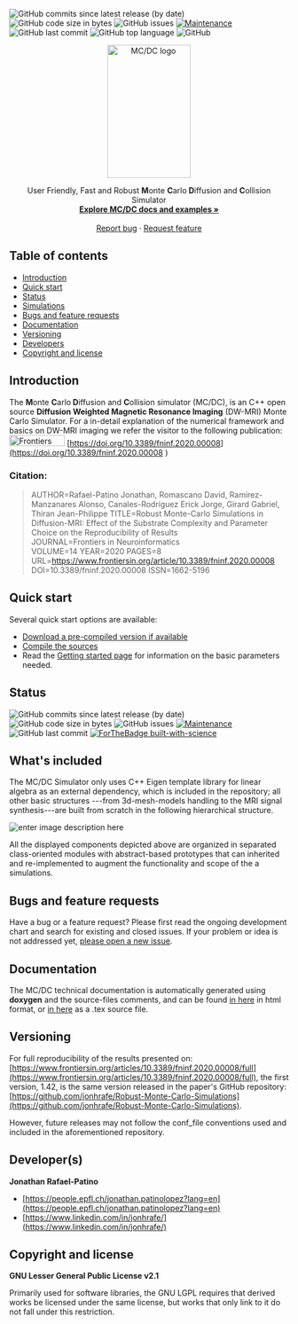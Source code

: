 ![GitHub commits since latest release (by date)](https://img.shields.io/github/commits-since/jonhrafe/MCDC_Simulator_public/1.42)
![GitHub code size in bytes](https://img.shields.io/github/languages/code-size/jonhrafe/MCDC_Simulator_public)
![GitHub issues](https://img.shields.io/github/issues/jonhrafe/MCDC_Simulator_public)
[![Maintenance](https://img.shields.io/badge/Maintained%3F-yes-green.svg)](https://github.com/jonhrafe/MCDC_Simulator_public/graphs/commit-activity)
![GitHub last commit](https://img.shields.io/github/last-commit/jonhrafe/MCDC_Simulator_public)
![GitHub top language](https://img.shields.io/github/languages/top/jonhrafe/MCDC_Simulator_public)
![GitHub](https://img.shields.io/github/license/jonhrafe/MCDC_Simulator_public)

<p align="center">
  <a href="https://www.frontiersin.org/articles/10.3389/fninf.2020.00008/">
    <img src="https://user-images.githubusercontent.com/4105920/68854670-d2f40280-06dc-11ea-8b45-9253fb6eec41.png" alt="MC/DC logo" width="150" height="240">
  </a>
</p>
<p align="center">
  User Friendly, Fast and Robust <strong>M</strong>onte <strong>C</strong>arlo<strong> D</strong>iffusion and <strong>C</strong>ollision Simulator
  <br>
  <a href="https://github.com/jonhrafe/MCDC_Simulator_public/tree/master/doc"><strong>Explore MC/DC docs and examples »</strong></a>
  <br>
  <br>
  <a href="https://github.com/jonhrafe/MCDC_Simulator_public/issues">Report bug</a>
  ·
  <a href="https://github.com/jonhrafe/MCDC_Simulator_public/projects/1">Request feature</a>
</p>


## Table of contents
- [Introduction](#introduction)
- [Quick start](#quick-start)
- [Status](#status)
- [Simulations](#whats-included)
- [Bugs and feature requests](#bugs-and-feature-requests)
- [Documentation](#documentation)
- [Versioning](#versioning)
- [Developers](#developers)
- [Copyright and license](#copyright-and-license)

## Introduction
The <strong>M</strong>onte <strong>C</strong>arlo<strong> D</strong>iffusion and <strong>C</strong>ollision simulator (MC/DC), is an C++ open source **Diffusion Weighted Magnetic Resonance Imaging** (DW-MRI) Monte Carlo Simulator. For a in-detail explanation of the numerical framework and basics on DW-MRI imaging we refer the visitor to the following publication:  <img src="https://www.frontiersin.org/Areas/Home/Content/Images/logo-home.svg" alt="Frontiers" width="100" height="20"></a>  [https://doi.org/10.3389/fninf.2020.00008](https://doi.org/10.3389/fninf.2020.00008 ) 

### Citation: 

> AUTHOR=Rafael-Patino Jonathan, Romascano David, Ramirez-Manzanares
> Alonso, Canales-Rodríguez Erick Jorge, Girard Gabriel, Thiran
> Jean-Philippe 
> TITLE=Robust Monte-Carlo Simulations in Diffusion-MRI:
> Effect of the Substrate Complexity and Parameter Choice on the
> Reproducibility of Results   
> JOURNAL=Frontiers in Neuroinformatics    
> VOLUME=14       YEAR=2020 PAGES=8   
> URL=https://www.frontiersin.org/article/10.3389/fninf.2020.00008     
> DOI=10.3389/fninf.2020.00008     ISSN=1662-5196


## Quick start
Several quick start options are available:

 - [Download a pre-compiled version if available](https://github.com/jonhrafe/Robust-Monte-Carlo-Simulations/releases)
 - [Compile the sources](https://github.com/jonhrafe/MCDC_Simulator_public/blob/master/compile.sh)
 - Read the [Getting started page](https://github.com/jonhrafe/MCDC_Simulator_public/tree/master/doc) for information on the basic parameters needed.

## Status
![GitHub commits since latest release (by date)](https://img.shields.io/github/commits-since/jonhrafe/MCDC_Simulator_public/1.42)
![GitHub code size in bytes](https://img.shields.io/github/languages/code-size/jonhrafe/MCDC_Simulator_public)
![GitHub issues](https://img.shields.io/github/issues/jonhrafe/MCDC_Simulator_public)
[![Maintenance](https://img.shields.io/badge/Maintained%3F-yes-green.svg)](https://github.com/jonhrafe/MCDC_Simulator_public/graphs/commit-activity)
![GitHub last commit](https://img.shields.io/github/last-commit/jonhrafe/MCDC_Simulator_public)
[![ForTheBadge built-with-science](http://ForTheBadge.com/images/badges/built-with-science.svg)](https://www.frontiersin.org/articles/10.3389/fninf.2020.00008/full)

## What's included

The MC/DC Simulator only uses C++ Eigen template library for linear algebra as an external dependency, which is included in the repository; all other basic structures ---from 3d-mesh-models handling to the MRI signal synthesis---are built from scratch in the following hierarchical structure.  

![enter image description here](https://user-images.githubusercontent.com/4105920/68950663-e9718b00-07bc-11ea-8b27-db16733c103c.png)

All the displayed components depicted above are organized in separated class-oriented modules with abstract-based prototypes that can inherited and  re-implemented to augment the functionality and scope of the a simulations. 

## Bugs and feature requests

Have a bug or a feature request? Please first read the ongoing development chart and search for existing and closed issues. If your problem or idea is not addressed yet, [please open a new issue](https://github.com/jonhrafe/MCDC_Simulator_public/issues).

## Documentation

The MC/DC technical documentation is automatically generated using **doxygen** and the source-files comments, and can be found [in here](https://github.com/jonhrafe/MCDC_Simulator_public/blob/master/doc/html/index.html) in html format, or [in here](https://github.com/jonhrafe/MCDC_Simulator_public/tree/master/doc/latex) as a .tex source file.

## Versioning

For full reproducibility of the results presented on: [https://www.frontiersin.org/articles/10.3389/fninf.2020.00008/full](https://www.frontiersin.org/articles/10.3389/fninf.2020.00008/full), the first version, 1.42, is the same version released in the paper's GitHub repository:  [https://github.com/jonhrafe/Robust-Monte-Carlo-Simulations](https://github.com/jonhrafe/Robust-Monte-Carlo-Simulations). 

However, future releases may not follow the conf_file conventions used and included in the aforementioned repository. 

## Developer(s)

**Jonathan Rafael-Patino**
- [https://people.epfl.ch/jonathan.patinolopez?lang=en](https://people.epfl.ch/jonathan.patinolopez?lang=en)
- [https://www.linkedin.com/in/jonhrafe/](https://www.linkedin.com/in/jonhrafe/)


## Copyright and license

**GNU Lesser General Public License v2.1**

Primarily used for software libraries, the GNU LGPL requires that derived works be licensed under the same license, but works that only link to it do not fall under this restriction. 
